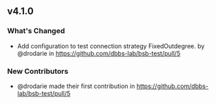 ## v4.1.0

### What's Changed
* Add configuration to test connection strategy FixedOutdegree. by @drodarie in https://github.com/dbbs-lab/bsb-test/pull/5

### New Contributors
* @drodarie made their first contribution in https://github.com/dbbs-lab/bsb-test/pull/5
